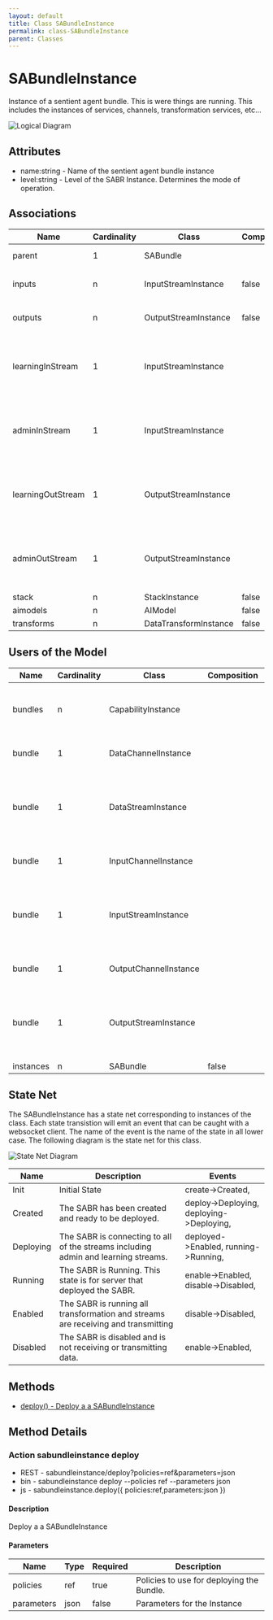 ```yaml
---
layout: default
title: Class SABundleInstance
permalink: class-SABundleInstance
parent: Classes
---
```


# SABundleInstance

Instance of a sentient agent bundle. This is were things are running. This includes the instances of services, channels, transformation services, etc...

![Logical Diagram](./logical.png)

## Attributes

* name:string - Name of the sentient agent bundle instance
* level:string - Level of the SABR Instance. Determines the mode of operation.


## Associations

| Name | Cardinality | Class | Composition | Owner | Description |
| --- | --- | --- | --- | --- | --- |
| parent | 1 | SABundle |  |  | Parent of the SAB Instance |
| inputs | n | InputStreamInstance | false | false | Input Data Streams for the SABR |
| outputs | n | OutputStreamInstance | false | false | Output Data Streams for the SABR |
| learningInStream | 1 | InputStreamInstance |  |  | Learning Corpus Input Stream receives updates to the aimodel |
| adminInStream | 1 | InputStreamInstance |  |  | Administration Stream to handle registration of SABRS to Capabilities |
| learningOutStream | 1 | OutputStreamInstance |  |  | Learning Corpus Input Stream receives updates to the aimodel |
| adminOutStream | 1 | OutputStreamInstance |  |  | Administration Stream to handle registration of SABRS to Capabilities |
| stack | n | StackInstance | false | false |  |
| aimodels | n | AIModel | false | false |  |
| transforms | n | DataTransformInstance | false | false |  |



## Users of the Model

| Name | Cardinality | Class | Composition | Owner | Description |
| --- | --- | --- | --- | --- | --- |
| bundles | n | CapabilityInstance |  |  | Bundle instances running on the ecosystem. |
| bundle | 1 | DataChannelInstance |  |  | This is the sabr instance |
| bundle | 1 | DataStreamInstance |  |  | This is the Bundle instance that the data stream instance is connected. |
| bundle | 1 | InputChannelInstance |  |  | This is the sabr instance |
| bundle | 1 | InputStreamInstance |  |  | This is the Bundle instance that the data stream instance is connected. |
| bundle | 1 | OutputChannelInstance |  |  | This is the sabr instance |
| bundle | 1 | OutputStreamInstance |  |  | This is the Bundle instance that the data stream instance is connected. |
| instances | n | SABundle | false | true |  |



## State Net
The SABundleInstance has a state net corresponding to instances of the class. Each state transistion will emit an 
event that can be caught with a websocket client. The name of the event is the name of the state in all lower case.
The following diagram is the state net for this class.

![State Net Diagram](./statenet.png)

| Name | Description | Events |
| --- | --- | --- |
| Init | Initial State | create-&gt;Created,  |
| Created | The SABR has been created and ready to be deployed. | deploy-&gt;Deploying, deploying-&gt;Deploying,  |
| Deploying | The SABR is connecting to all of the streams including admin and learning streams. | deployed-&gt;Enabled, running-&gt;Running,  |
| Running | The SABR is Running. This state is for server that deployed the SABR. | enable-&gt;Enabled, disable-&gt;Disabled,  |
| Enabled | The SABR is running all transformation and streams are receiving and transmitting | disable-&gt;Disabled,  |
| Disabled | The SABR is disabled and is not receiving or transmitting data. | enable-&gt;Enabled,  |



## Methods
* [deploy() - Deploy a a SABundleInstance](#action-deploy)


<h2>Method Details</h2>
    
### Action sabundleinstance deploy



* REST - sabundleinstance/deploy?policies=ref&amp;parameters=json
* bin - sabundleinstance deploy --policies ref --parameters json
* js - sabundleinstance.deploy({ policies:ref,parameters:json })

#### Description
Deploy a a SABundleInstance

#### Parameters

| Name | Type | Required | Description |
|---|---|---|---|
| policies | ref |true | Policies to use for deploying the Bundle. |
| parameters | json |false | Parameters for the Instance |





